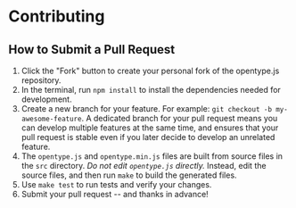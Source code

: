 # Contributing

## How to Submit a Pull Request

1. Click the "Fork" button to create your personal fork of the opentype.js repository.
2. In the terminal, run `npm install` to install the dependencies needed for development.
3. Create a new branch for your feature. For example: `git checkout -b my-awesome-feature`. A dedicated branch for your pull request means you can develop multiple features at the same time, and ensures that your pull request is stable even if you later decide to develop an unrelated feature.
4. The `opentype.js` and `opentype.min.js` files are built from source files in the `src` directory. _Do not edit `opentype.js` directly._ Instead, edit the source files, and then run `make` to build the generated files.
5. Use `make test` to run tests and verify your changes.
7. Submit your pull request -- and thanks in advance!
